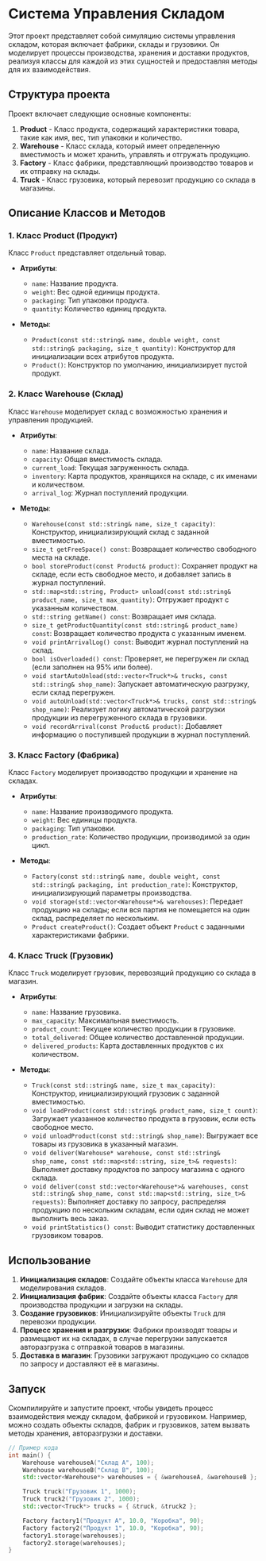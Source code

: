 # Система Управления Складом

Этот проект представляет собой симуляцию системы управления складом, которая включает фабрики, склады и грузовики. Он моделирует процессы производства, хранения и доставки продуктов, реализуя классы для каждой из этих сущностей и предоставляя методы для их взаимодействия.

## Структура проекта

Проект включает следующие основные компоненты:

1. **Product** - Класс продукта, содержащий характеристики товара, такие как имя, вес, тип упаковки и количество.
2. **Warehouse** - Класс склада, который имеет определенную вместимость и может хранить, управлять и отгружать продукцию.
3. **Factory** - Класс фабрики, представляющий производство товаров и их отправку на склады.
4. **Truck** - Класс грузовика, который перевозит продукцию со склада в магазины.

## Описание Классов и Методов

### 1. Класс Product (Продукт)

Класс `Product` представляет отдельный товар.

- **Атрибуты**:
    - `name`: Название продукта.
    - `weight`: Вес одной единицы продукта.
    - `packaging`: Тип упаковки продукта.
    - `quantity`: Количество единиц продукта.

- **Методы**:
    - `Product(const std::string& name, double weight, const std::string& packaging, size_t quantity)`: Конструктор для инициализации всех атрибутов продукта.
    - `Product()`: Конструктор по умолчанию, инициализирует пустой продукт.

### 2. Класс Warehouse (Склад)

Класс `Warehouse` моделирует склад с возможностью хранения и управления продукцией.

- **Атрибуты**:
    - `name`: Название склада.
    - `capacity`: Общая вместимость склада.
    - `current_load`: Текущая загруженность склада.
    - `inventory`: Карта продуктов, хранящихся на складе, с их именами и количеством.
    - `arrival_log`: Журнал поступлений продукции.

- **Методы**:
    - `Warehouse(const std::string& name, size_t capacity)`: Конструктор, инициализирующий склад с заданной вместимостью.
    - `size_t getFreeSpace() const`: Возвращает количество свободного места на складе.
    - `bool storeProduct(const Product& product)`: Сохраняет продукт на складе, если есть свободное место, и добавляет запись в журнал поступлений.
    - `std::map<std::string, Product> unload(const std::string& product_name, size_t max_quantity)`: Отгружает продукт с указанным количеством.
    - `std::string getName() const`: Возвращает имя склада.
    - `size_t getProductQuantity(const std::string& product_name) const`: Возвращает количество продукта с указанным именем.
    - `void printArrivalLog() const`: Выводит журнал поступлений на склад.
    - `bool isOverloaded() const`: Проверяет, не перегружен ли склад (если заполнен на 95% или более).
    - `void startAutoUnload(std::vector<Truck*>& trucks, const std::string& shop_name)`: Запускает автоматическую разгрузку, если склад перегружен.
    - `void autoUnload(std::vector<Truck*>& trucks, const std::string& shop_name)`: Реализует логику автоматической разгрузки продукции из перегруженного склада в грузовики.
    - `void recordArrival(const Product& product)`: Добавляет информацию о поступившей продукции в журнал поступлений.

### 3. Класс Factory (Фабрика)

Класс `Factory` моделирует производство продукции и хранение на складах.

- **Атрибуты**:
    - `name`: Название производимого продукта.
    - `weight`: Вес единицы продукта.
    - `packaging`: Тип упаковки.
    - `production_rate`: Количество продукции, производимой за один цикл.

- **Методы**:
    - `Factory(const std::string& name, double weight, const std::string& packaging, int production_rate)`: Конструктор, инициализирующий параметры производства.
    - `void storage(std::vector<Warehouse*>& warehouses)`: Передает продукцию на склады; если вся партия не помещается на один склад, распределяет по нескольким.
    - `Product createProduct()`: Создает объект `Product` с заданными характеристиками фабрики.

### 4. Класс Truck (Грузовик)

Класс `Truck` моделирует грузовик, перевозящий продукцию со склада в магазин.

- **Атрибуты**:
    - `name`: Название грузовика.
    - `max_capacity`: Максимальная вместимость.
    - `product_count`: Текущее количество продукции в грузовике.
    - `total_delivered`: Общее количество доставленной продукции.
    - `delivered_products`: Карта доставленных продуктов с их количеством.

- **Методы**:
    - `Truck(const std::string& name, size_t max_capacity)`: Конструктор, инициализирующий грузовик с заданной вместимостью.
    - `void loadProduct(const std::string& product_name, size_t count)`: Загружает указанное количество продукта в грузовик, если есть свободное место.
    - `void unloadProduct(const std::string& shop_name)`: Выгружает все товары из грузовика в указанный магазин.
    - `void deliver(Warehouse* warehouse, const std::string& shop_name, const std::map<std::string, size_t>& requests)`: Выполняет доставку продуктов по запросу магазина с одного склада.
    - `void deliver(const std::vector<Warehouse*>& warehouses, const std::string& shop_name, const std::map<std::string, size_t>& requests)`: Выполняет доставку по запросу, распределяя продукцию по нескольким складам, если один склад не может выполнить весь заказ.
    - `void printStatistics() const`: Выводит статистику доставленных грузовиком товаров.

## Использование

1. **Инициализация складов**: Создайте объекты класса `Warehouse` для моделирования складов.
2. **Инициализация фабрик**: Создайте объекты класса `Factory` для производства продукции и загрузки на склады.
3. **Создание грузовиков**: Инициализируйте объекты `Truck` для перевозки продукции.
4. **Процесс хранения и разгрузки**: Фабрики производят товары и размещают их на складах, в случае перегрузки запускается авторазгрузка с отправкой товаров в магазины.
5. **Доставка в магазин**: Грузовики загружают продукцию со складов по запросу и доставляют её в магазины.

## Запуск

Скомпилируйте и запустите проект, чтобы увидеть процесс взаимодействия между складом, фабрикой и грузовиком. Например, можно создать объекты складов, фабрик и грузовиков, затем вызвать методы хранения, авторазгрузки и доставки.

```cpp
// Пример кода
int main() {
    Warehouse warehouseA("Склад A", 100);
    Warehouse warehouseB("Склад B", 100);
    std::vector<Warehouse*> warehouses = { &warehouseA, &warehouseB };

    Truck truck("Грузовик 1", 1000);
    Truck truck2("Грузовик 2", 1000);
    std::vector<Truck*> trucks = { &truck, &truck2 };

    Factory factory1("Продукт A", 10.0, "Коробка", 90);
    Factory factory2("Продукт 1", 10.0, "Коробка", 90);
    factory1.storage(warehouses);
    factory2.storage(warehouses);
}
